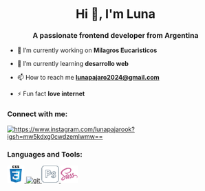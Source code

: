 <h1 align="center">Hi 👋, I'm Luna</h1>
<h3 align="center">A passionate frontend developer from Argentina</h3>

- 🔭 I’m currently working on **Milagros Eucaristicos**

- 🌱 I’m currently learning **desarrollo web**

- 📫 How to reach me **lunapajaro2024@gmail.com**

- ⚡ Fun fact **love internet**

<h3 align="left">Connect with me:</h3>
<p align="left">
<a href="https://instagram.com/https://www.instagram.com/lunapajarook?igsh=mw5kdxg0cwdzemlwmw==" target="blank"><img align="center" src="https://raw.githubusercontent.com/rahuldkjain/github-profile-readme-generator/master/src/images/icons/Social/instagram.svg" alt="https://www.instagram.com/lunapajarook?igsh=mw5kdxg0cwdzemlwmw==" height="30" width="40" /></a>
</p>

<h3 align="left">Languages and Tools:</h3>
<p align="left"> <a href="https://www.w3schools.com/css/" target="_blank" rel="noreferrer"> <img src="https://raw.githubusercontent.com/devicons/devicon/master/icons/css3/css3-original-wordmark.svg" alt="css3" width="40" height="40"/> </a> <a href="https://git-scm.com/" target="_blank" rel="noreferrer"> <img src="https://www.vectorlogo.zone/logos/git-scm/git-scm-icon.svg" alt="git" width="40" height="40"/> </a> <a href="https://www.photoshop.com/en" target="_blank" rel="noreferrer"> <img src="https://raw.githubusercontent.com/devicons/devicon/master/icons/photoshop/photoshop-line.svg" alt="photoshop" width="40" height="40"/> </a> <a href="https://sass-lang.com" target="_blank" rel="noreferrer"> <img src="https://raw.githubusercontent.com/devicons/devicon/master/icons/sass/sass-original.svg" alt="sass" width="40" height="40"/> </a> </p>
